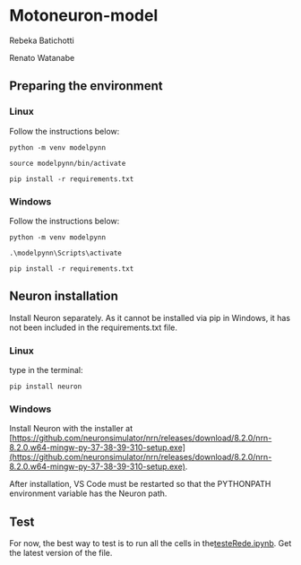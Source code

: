 # Motoneuron-model

Rebeka Batichotti

Renato Watanabe

## Preparing the environment
### Linux

Follow the instructions below:

`python -m venv modelpynn`

`source modelpynn/bin/activate`

`pip install -r requirements.txt`

### Windows

Follow the instructions below:

`python -m venv modelpynn`

`.\modelpynn\Scripts\activate`

`pip install -r requirements.txt`


## Neuron installation

Install Neuron separately. As it cannot be installed via pip in Windows, it has not been included in the requirements.txt file.

### Linux

type in the terminal:

`pip install neuron`

### Windows

Install Neuron with the installer at [https://github.com/neuronsimulator/nrn/releases/download/8.2.0/nrn-8.2.0.w64-mingw-py-37-38-39-310-setup.exe](https://github.com/neuronsimulator/nrn/releases/download/8.2.0/nrn-8.2.0.w64-mingw-py-37-38-39-310-setup.exe).

After installation, VS Code must be restarted so that the PYTHONPATH environment variable has the Neuron path.

## Test

For now, the best way to test is to run all the cells in the[testeRede.ipynb](testeRede.ipynb). Get the latest version of the file.

